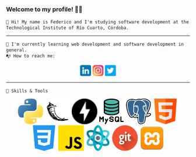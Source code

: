 ### Welcome to my profile! 👋😀


    👋 Hi! My name is Federico and I'm studying software development at the Technological Institute of Río Cuarto, Córdoba.
----


    🌱 I'm currently learning web development and software development in general.
    📭 How to reach me: 

<p align='center'> 
    <a href='https://www.linkedin.com/in/fedecometto/'><img src='iconos/linkedin.png' width='30px' height='30px' ></a>
    <a href='https://instagram.com/fedecometto'><img src='iconos/instagram.png' width='30px' height='30px' ></a>
    <a href='https://twitter.com/ComettoFede'><img src='iconos/twitter.png' width='30px' height='30px' ></a>
</p>

----

    🔧 Skills & Tools
<p align='center'>
    <a href='#'><img src='iconos/python.png' width='70px' height='70px' ></a>
    <a href='#'><img src='iconos/flask.png' width='70px' height='70px' ></a>
    <a href='#'><img src='iconos/fastapi.png' width='70px' height='70px' ></a>
    <a href='#'><img src='iconos/mysql.png' width='70px' height='70px' ></a>
    <a href='#'><img src='iconos/postgre.png' width='70px' height='70px' ></a>    
    <a href='#'><img src='iconos/html.png' width='70px' height='70px' ></a>
    <a href='#'><img src='iconos/css.png' width='70px' height='70px' ></a>
    <a href='#'><img src='iconos/js.png' width='70px' height='70px' ></a>
    <a href='#'><img src='iconos/react-2.png' width='70px' height='70px'></a>
    <a href='#'><img src='iconos/git.png' width='70px' height='70px' ></a>
    <a href='#'><img src='iconos/xampp.png' width='70px' height='70px' ></a>
</p>
       
